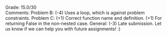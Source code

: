 Grade: 15.0/30  
Comments: Problem B: (-4) Uses a loop, which is against problem constraints. Problem C: (+1) Correct function name and definition. (+1) For returning False in the non-nested case. General: (-3) Late submission. Let us know if we can help you with future assignments! :) 